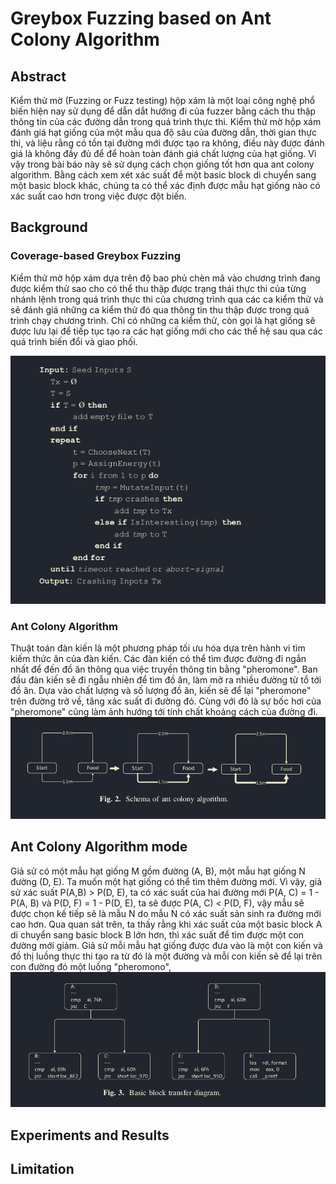 # Greybox Fuzzing based on Ant Colony Algorithm

## Abstract

Kiểm thử mờ (Fuzzing or Fuzz testing) hộp xám là một loại công nghệ phổ biến hiện nay sử dụng để dẫn dắt hướng đi của fuzzer bằng cách thu thập thông tin của các đường dẫn trong quá trình thực thi. Kiểm thử mờ hộp xám đánh giá hạt giống của một mẫu qua độ sâu của đường dẫn, thời gian thực thi, và liệu rằng có tồn tại đường mới được tạo ra không, điều này được đánh giá là không đầy đủ để để hoàn toàn đánh giá chất lượng của hạt giống. Vì vậy trong bài báo này sẽ sử dụng cách chọn giống tốt hơn qua ant colony algorithm. Bằng cách xem xét xác suất để một basic block di chuyển sang một basic block khác, chúng ta có thể xác định được mẫu hạt giống nào có xác suất cao hơn trong việc được đột biến.

## Background

### Coverage-based Greybox Fuzzing

Kiểm thử mờ hộp xám dựa trên độ bao phủ chèn mã vào chương trình đang được kiểm thử sao cho có thể thu thập được trạng thái thực thi của từng nhánh lệnh trong quá trình thực thi của chương trình qua các ca kiểm thử và sẽ đánh giá những ca kiểm thử đó qua thông tin thu thập được trong quá trình chạy chương trình. Chỉ có những ca kiểm thử, còn gọi là hạt giống sẽ được lưu lại để tiếp tục tạo ra các hạt giống mới cho các thế hệ sau qua các quá trình biến đổi và giao phối.

![pseudocode](./images/pseudo_code.png) 
### Ant Colony Algorithm
Thuật toán đàn kiến là một phương pháp tối ưu hóa dựa trên hành vi tìm kiếm thức ăn của đàn kiến. Các đàn kiến có thể tìm được đường đi ngắn nhất để đến đồ ăn thông qua việc truyền thông tin bằng "pheromone".
Ban đầu đàn kiến sẽ đi ngẫu nhiên để tìm đồ ăn, làm mở ra nhiều đường từ tổ tới đồ ăn. Dựa vào chất lượng và số lượng đồ ăn, kiến sẽ để lại "pheromone" trên đường trở về, tăng xác suất đi đường đó. Cùng với đó là sự bốc hơi của "pheromone" cũng làm ảnh hướng tới tính chất khoảng cách của đường đi.
![aco](./images/aco.png)
## Ant Colony Algorithm mode

Giả sử có một mẫu hạt giống M gồm đường (A, B), một mẫu hạt giống N đường (D, E). Ta muốn một hạt giống có thể tìm thêm đường mới. Vì vậy, giả sử xác suất P(A,B) > P(D, E), ta có xác suất của hai đường mới P(A, C) = 1 - P(A, B) và P(D, F) = 1 - P(D, E), ta sẽ được P(A, C) < P(D, F), vậy mẫu sẽ được chọn kế tiếp sẽ là mẫu N do mẫu N có xác suất sản sinh ra đường mới cao hơn.
Qua quan sát trên, ta thấy rằng khi xác suất của một basic block A di chuyển sang basic block B lớn hơn, thì xác suất để tìm được một con đường mới giảm. 
Giả sử mỗi mẫu hạt giống được đưa vào là một con kiến và đồ thị luồng thực thi tạo ra từ đó là một đường và mỗi con kiến sẽ để lại trên con đường đó một luồng "pheromono",
![basic_block](./images/basic_block.png) 
## Experiments and Results

## Limitation


